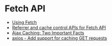 # Fetch API

* [Using Fetch](https://css-tricks.com/using-fetch/)
* [Referrer and cache control APIs for Fetch API](https://hacks.mozilla.org/2016/03/referrer-and-cache-control-apis-for-fetch/)
* [Ajax Caching: Two Important Facts](https://blog.httpwatch.com/2009/08/07/ajax-caching-two-important-facts/)
* [axios - Add support for caching GET requests](https://github.com/mzabriskie/axios/issues/31)